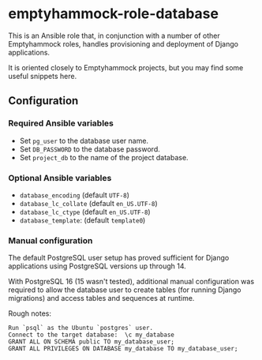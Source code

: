 # emptyhammock-role-database

This is an Ansible role that, in conjunction with a number of other Emptyhammock
roles, handles provisioning and deployment of Django applications.

It is oriented closely to Emptyhammock projects, but you may find some useful
snippets here.

## Configuration

### Required Ansible variables

* Set `pg_user` to the database user name.
* Set `DB_PASSWORD` to the database password.
* Set `project_db` to the name of the project database.

### Optional Ansible variables

* `database_encoding` (default `UTF-8`)
* `database_lc_collate` (default `en_US.UTF-8`)
* `database_lc_ctype` (default `en_US.UTF-8`)
* `database_template`: (default `template0`)

### Manual configuration

The default PostgreSQL user setup has proved sufficient for Django applications
using PostgreSQL versions up through 14.

With PostgreSQL 16 (15 wasn't tested), additional manual configuration was
required to allow the database user to create tables (for running Django
migrations) and access tables and sequences at runtime.

Rough notes:

```
Run `psql` as the Ubuntu `postgres` user.
Connect to the target database:  \c my_database
GRANT ALL ON SCHEMA public TO my_database_user;
GRANT ALL PRIVILEGES ON DATABASE my_database TO my_database_user;
```